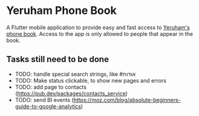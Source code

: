 # Yeruham Phone Book

A Flutter mobile application to provide easy and fast access to [Yeruham's phone book](https://sites.google.com/site/yeruchamphonebook/). Access to the app is only allowed to people that appear in the book.

## Tasks still need to be done
- TODO: handle special search strings, like #אודות
- TODO: Make status clickable, to show new pages and errors
- TODO: add page to contacts (https://pub.dev/packages/contacts_service)
- TODO: send BI events (https://moz.com/blog/absolute-beginners-guide-to-google-analytics)
